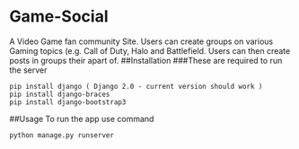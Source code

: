 # Game-Social 
A Video Game fan community Site. Users can create groups on various Gaming topics 
(e.g. Call of Duty, Halo and Battlefield. Users can then create posts in groups their apart of. 
##Installation
###These are required to run the server 
```
pip install django ( Django 2.0 - current version should work )
pip install django-braces
pip install django-bootstrap3
```
##Usage
To run the app use command 
```
python manage.py runserver
```